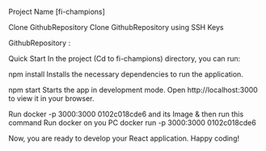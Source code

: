 Project Name
[fi-champions]

Clone GithubRepository
Clone GithubRepository using SSH Keys

GithubRepository : 

Quick Start
In the project (Cd to fi-champions) directory, you can run:

npm install
Installs the necessary dependencies to run the application.

npm start
Starts the app in development mode.
Open http://localhost:3000 to view it in your browser.



Run docker -p 3000:3000  0102c018cde6
and its Image & then run this command Run docker on you PC docker run -p 3000:3000 0102c018cde6

Now, you are ready to develop your React application. Happy coding!
